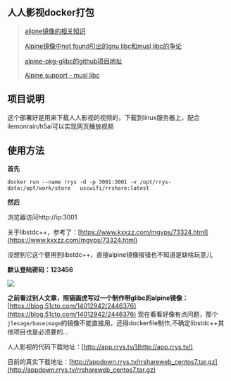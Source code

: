 
## 人人影视docker打包

> [alipne镜像的相关知识](https://yeasy.gitbooks.io/docker_practice/content/cases/os/alpine.html)
>
> [Alpine镜像中not found引出的gnu libc和musl libc的争论](https://blog.csdn.net/liumiaocn/article/details/89702529)
>
> [alpine-pkg-glibc的github项目地址](https://github.com/sgerrand/alpine-pkg-glibc)
>
> [Alpine support - musl libc](https://github.com/ibmdb/node-ibm_db/issues/217)

## 项目说明
这个部署好是用来下载人人影视的视频的，下载到linux服务器上，配合ilemonrain/h5ai可以实现网页播放视频

## 使用方法
**首先**
```
docker run --name rrys -d -p 3001:3001 -v /opt/rrys-data:/opt/work/store   uscwifi/rrshare:latest
```
**然后**  

浏览器访问http://ip:3001


关于libstdc++，参考了：[https://www.kxxzz.com/mgvps/73324.html](https://www.kxxzz.com/mgvps/73324.html)

没想到它这个要用到libstdc++，直接alpine镜像报错也不知道是缺啥玩意儿

**默认登陆密码：123456**

![](https://i.loli.net/2020/02/23/o8Fs2Yf6XBOnqiP.png)

**之前看过别人文章，照猫画虎写过一个制作带glibc的alpine镜像：** [https://blog.51cto.com/14012942/2446376](https://blog.51cto.com/14012942/2446376) 现在看看好像有点问题，那个`jlesage/baseimage`的镜像不能直接用，还得dockerfile制作,不确定libstdc++其他项目也是必须要的...


人人影视的代码下载地址：[http://app.rrys.tv/](http://app.rrys.tv/)

目前的真实下载地址：[http://appdown.rrys.tv/rrshareweb_centos7.tar.gz](http://appdown.rrys.tv/rrshareweb_centos7.tar.gz)


